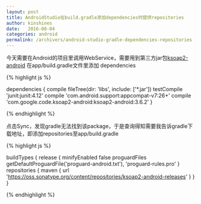 ```yaml
---
layout: post
title: AndroidStudio在build.gradle添加dependencies时提供repositories
author: kinshines
date:   2016-08-04
categories: android
permalink: /archivers/android-studio-gradle-dependencies-repositories
---
```


今天需要在Android的项目里调用WebService，需要用到第三方jar包[ksoap2-android](https://github.com/simpligility/ksoap2-android) 在app/build.gradle文件里添加 dependencies

{% highlight js %}

dependencies {
    compile fileTree(dir: 'libs', include: ['*.jar'])
    testCompile 'junit:junit:4.12'
    compile 'com.android.support:appcompat-v7:26+'
    compile 'com.google.code.ksoap2-android:ksoap2-android:3.6.2'
}

{% endhighlight %}

点击Sync，发现gradle无法找到该package，于是查询得知需要我告诉gradle下载地址，即添加repositories至app/build.gradle

{% highlight js %}

buildTypes {
        release {
            minifyEnabled false
            proguardFiles getDefaultProguardFile('proguard-android.txt'), 'proguard-rules.pro'
        }
        repositories {
            maven { url 'https://oss.sonatype.org/content/repositories/ksoap2-android-releases' }
        }
    }

{% endhighlight %}
